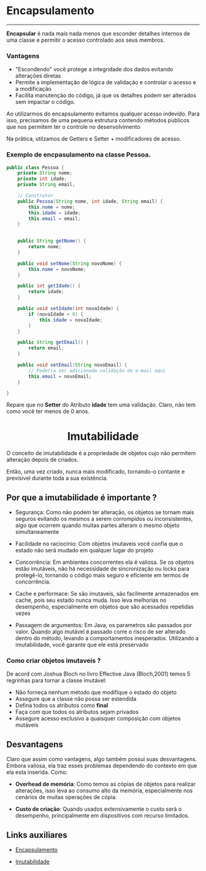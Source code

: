 # Encapsulamento
---

**Encapsular** é nada mais nada menos que esconder detalhes internos de uma classe e permitir o acesso controlado aos seus membros. 

### Vantagens
- "Escondendo" vocẽ protege a integridade dos dados evitando alterações diretas
- Permite a implementação de lógica de validação e controlar o acesso e a modificação
- Facilita manutenção do código, já que os detalhes podem ser alterados sem impactar o código.

Ao utilizarmos do encapsulamento evitamos qualquer acesso indevido. Para isso, precisamos de uma pequena estrutura contendo métodos publicos que nos permitem ter o controle no desenvolvimento

Na prática, utilzamos de Getters e Setter + modificadores de acesso.

### Exemplo de encpasulamento na classe Pessoa.

```java
public class Pessoa {
    private String nome;
    private int idade;
    private String email;

    // Construtor
    public Pessoa(String nome, int idade, String email) {
        this.nome = nome;
        this.idade = idade;
        this.email = email;
    }

  
    public String getNome() {
        return nome;
    }

    public void setNome(String novoNome) {
        this.nome = novoNome;
    }

    public int getIdade() {
        return idade;
    }

    public void setIdade(int novaIdade) {
        if (novaIdade > 0) {
            this.idade = novaIdade;
        }
    }

    public String getEmail() {
        return email;
    }

    public void setEmail(String novoEmail) {
        // Poderia ser adicionada validação de e-mail aqui
        this.email = novoEmail;
    }

}

```
Repare que no **Setter** do Atributo **idade** tem uma validação. Claro, não tem como você ter menos de 0 anos.


<div align = "center">

# Imutabilidade 

</div>

O conceito de imutabilidade é a propriedade de objetos cujo não permitem alteração depois de criados.

Então, uma vez criado, nunca mais modificado, tornando-o contante e previsivel durante toda a sua existência.

## Por que a imutabilidade é importante ? 

- Segurança: Como não podem ter alteração, os objetos se tornam mais seguros evitando os mesmos a serem corrompidos ou inconsistentes, algo que ocorrem quando muitas partes alteram o mesmo objeto simultaneamente

- Facilidade no raciocinio: Com objetos imutaveis você confia que o estado não será mudado em qualquer lugar do projeto

- Concorrência: Em ambientes concorrentes ela é valiosa. Se os objetos estão imutáveis, não há necessidade de sincronização ou locks para protegê-lo, tornando o código mais seguro e eficiente em termos de concorrência.

- Cache e performace: Se são imutaveis, são facilmente armazenados em cache, pois seu estado nunca muda. Isso leva melhorias no desempenho, especialmente em objetos que são acessados repetidas vezes

- Passagem de argumentos: Em Java, os parametros são passados por valor. Quando algo mutável é passado corre o risco de ser alterado dentro do método, levando a comportamentos inesperados. Utilizando a imutabilidade, vocẽ garante que ele está preservado

### Como criar objetos imutaveis ?
De acord com Joshua Bloch no livro Effective Java (Bloch,2001) temos 5 regrinhas para tornar a classe imutável: 

- Não forneça nenhum método que modifique o estado do objeto
- Assegure que a classe não possa ser estendida
- Defina todos os atributos como **final**
- Faça com que todos os atributos sejam privados
- Assegure acesso exclusivo a quaisquer composição com objetos mutáveis


## Desvantagens
Claro que assim como vantagens, algo também possui suas desvantagens. Embora valiosa, ela traz esses problemas dependendo do contexto em que ela esta inserida. Como: 

- **Overhead de memória**: Como temos as cópias de objetos para realizar alterações, isso leva ao consumo alto da memória, especialmente nos cenários de muitas operações de cópia.

- **Custo de criação**: Quando usados extensivamente o custo será o desempenho, principalmente em dispositivos com recurso limitados.

## Links auxiliares
- [Encapsulamento](https://www.alura.com.br/artigos/o-que-e-encapsulamento#:~:text=Encapsulamento%20%C3%A9%20um%20princ%C3%ADpo%20de,(normalmente%20m%C3%A9todos%20e%20fun%C3%A7%C3%B5es).)

- [Imutabilidade](https://diogomoreira.gitbook.io/padroes-de-projeto/orientacao-a-objetos/conceitos-basicos-de-orientacao-a-objetos/imutabilidade)



